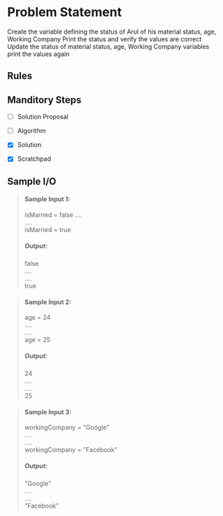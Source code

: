 # Problem Statement

Create the variable defining the status of Arul of his material status, age, Working Company 
Print the status and verify the values are correct    
Update the status of material status, age, Working Company variables    
print the values again
## Rules


## Manditory Steps

- [ ] Solution Proposal
- [ ] Algorithm
- [x] Solution
- [x] Scratchpad


## Sample I/O

> #### Sample Input 1:
> isMarried = false
> ....          
> ....        
> isMarried = true
> ##### Output:
> false    
> ....          
> ....      
> true          

> #### Sample Input 2:
> age = 24      
> ....               
> ....          
> age = 25          
> ##### Output:          
> 24          
> ....          
> ....          
> 25          

> #### Sample Input 3:          
> workingCompany = "Google"          
> ....          
> ....          
> workingCompany = "Facebook"          
> ##### Output:
> "Google"          
> ....          
> ....          
> "Facebook"          
